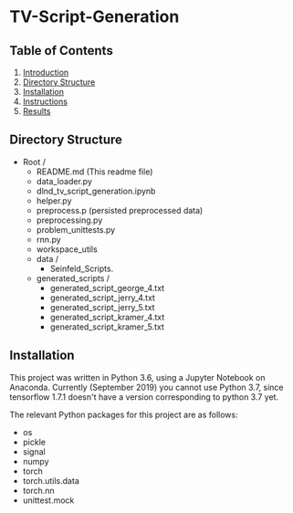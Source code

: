 # TV-Script-Generation

## Table of Contents

1. [Introduction](#introduction)
2. [Directory Structure](#directoryStructure)
3. [Installation](#installation)
4. [Instructions](#instructions)
5. [Results](#results)

## Directory Structure <a name="directoryStructure"></a>

- Root /
    - README.md (This readme file)
    - data_loader.py
    - dlnd_tv_script_generation.ipynb
    - helper.py
    - preprocess.p (persisted preprocessed data)
    - preprocessing.py
    - problem_unittests.py
    - rnn.py
    - workspace_utils
    - data /  
        - Seinfeld_Scripts.
    - generated_scripts /  
        - generated_script_george_4.txt
        - generated_script_jerry_4.txt
        - generated_script_jerry_5.txt
        - generated_script_kramer_4.txt
        - generated_script_kramer_5.txt
        
## Installation <a name="installation"></a>

This project was written in Python 3.6, using a Jupyter Notebook on Anaconda. Currently (September 2019) you cannot use Python 3.7, since tensorflow 1.7.1 doesn't have a version corresponding to python 3.7 yet.

The relevant Python packages for this project are as follows:
 - os
 - pickle
 - signal
 - numpy
 - torch
 - torch.utils.data
 - torch.nn
 - unittest.mock

    
